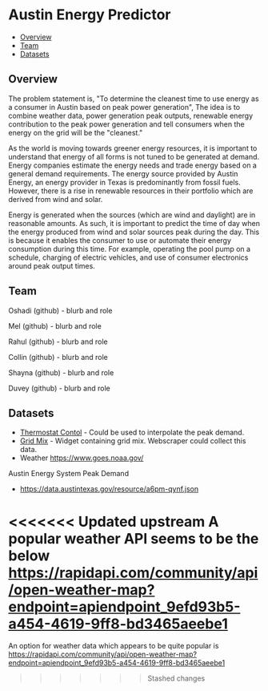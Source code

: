 # Austin Energy Predictor

* [Overview](#overview)
* [Team](#team)
* [Datasets](#datasets)

## Overview
The problem statement is, "To determine the cleanest time to use energy as a consumer in Austin based on peak power generation", The idea is to combine weather data, power generation peak outputs, renewable energy contribution to the peak power generation and tell consumers when the energy on the grid will be the "cleanest."

As the world is moving towards greener energy resources, it is important to understand that energy of all forms is not tuned to be generated at demand.  Energy companies estimate the energy needs and trade energy based on a general demand requirements.  The energy source provided by Austin Energy, an energy provider in Texas is predominantly from fossil fuels.  However, there is a rise in renewable resources in their portfolio which are derived from wind and solar.

Energy is generated when the sources (which are wind and daylight) are in reasonable amounts.  As such, it is important to predict the time of day when the energy produced from wind and solar sources peak during the day.  This is because it enables the consumer to use or automate their energy consumption during this time.  For example, operating the pool pump on a schedule, charging of electric vehicles, and use of consumer electronics around peak output times.


## Team

Oshadi (github) - blurb and role

Mel (github) - blurb and role

Rahul (github) - blurb and role

Collin (github) - blurb and role

Shayna (github) - blurb and role

Duvey (github) - blurb and role

## Datasets
* [Thermostat Contol](https://data.austintexas.gov/Utilities-and-City-Services/Power-Partner-Thermostat-Program/7jgb-hbdr) - Could be used to interpolate the peak demand.
* [Grid Mix](https://austinenergy.com/ae/about/environment/renewable-power-generation) - Widget containing grid mix. Webscraper could collect this data.
* Weather https://www.goes.noaa.gov/

Austin Energy System Peak Demand
* https://data.austintexas.gov/resource/a6pm-qynf.json

<<<<<<< Updated upstream
A popular weather API seems to be the below
https://rapidapi.com/community/api/open-weather-map?endpoint=apiendpoint_9efd93b5-a454-4619-9ff8-bd3465aeebe1
=======
An option for weather data which appears to be quite popular is
https://rapidapi.com/community/api/open-weather-map?endpoint=apiendpoint_9efd93b5-a454-4619-9ff8-bd3465aeebe1


>>>>>>> Stashed changes

